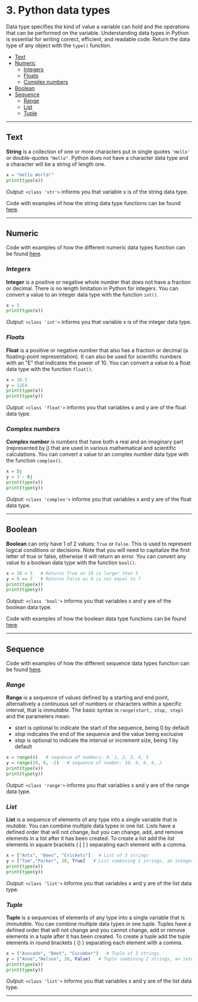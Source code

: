 # 3. Python data types

 Data type specifies the kind of value a variable can hold and the operations that can be performed on the variable. Understanding data types in Python is essential for writing correct, efficient, and readable code. Return the data type of any object with the `type()` function.

- [Text](#text)
- [Numeric](#numeric)
  - [Integers](#integers)
  - [Floats](#floats)
  - [Complex numbers](#complex-numbers)
- [Boolean](#boolean)
- [Sequence](#sequence)
  - [Range](#range)
  - [List](#list)
  - [Tuple](#tuple)

---

## Text

**String** is a collection of one or more characters put in single quotes `'Hello'` or double-quotes `"Hello"`. Python does not have a character data type and a character will be a string of length one.

```python
x = "Hello World!"
print(type(x))
```

*Output:* `<class 'str'>` informs you that variable x is of the string data type.

Code with examples of how the string data type functions can be found [here](/code/data-types-string.py).

---

## Numeric

Code with examples of how the different numeric data types function can be found [here](/code/data-types-numeric.py).

### *Integers*

**Integer** is a positive or negative whole number that does not have a fraction or decimal. There is no length limitation in Python for integers. You can convert a value to an integer data type with the function `int()`.

```python
x = 5
print(type(x))
```

*Output:* `<class 'int'>` informs you that variable x is of the integer data type.

### *Floats*

**Float** is a positive or negative number that also has a fraction or decimal (a floating-point representation). It can also be used for scientific numbers with an "E" that indicates the power of 10. You can convert a value to a float data type with the function `float()`.

```python
x = 10.5
y = 12E4
print(type(x))
print(type(y))
```

*Output:* `<class 'float'>` informs you that variables x and y are of the float data type.

### *Complex numbers*

**Complex number** is numbers that have both a real and an imaginary part (represented by j) that are used in various mathematical and scientific calculations. You can convert a value to an complex number data type with the function `complex()`.

```python
x = 5j
y = 3 - 6j
print(type(x))
print(type(y))
```

*Output:* `<class 'complex'>` informs you that variables x and y are of the float data type.

---

## Boolean

**Boolean** can only have 1 of 2 values: `True` or `False`. This is used to represent logical conditions or decisions. Note that you will need to capitalize the first letter of true or false, otherwise it will return an error. You can convert any value to a boolean data type with the function `bool()`.

```python
x = 10 > 5   # Returns True as 10 is larger than 5
y = 6 == 7   # Returns False as 6 is not equal to 7
print(type(x))
print(type(y))
```

*Output:* `<class 'bool'>` informs you that variables x and y are of the boolean data type.

Code with examples of how the boolean data type functions can be found [here](/code/data-types-boolean.py).

---

## Sequence

Code with examples of how the different sequence data types function can be found [here](/code/data-types-sequence.py).

### *Range*

**Range** is a sequence of values defined by a starting and end point, alternatively a continuous set of numbers or characters within a specific interval, that is *immutable*. The basic syntax is `range(start, stop, step)` and the parameters mean:

- *start* is optional to indicate the start of the sequence, being 0 by default
- *stop* indicates the end of the sequence and the value being exclusive
- *step* is optional to indicate the interval or increment size, being 1 by default

```python
x = range(6)   # sequence of numbers: 0, 1, 2, 3, 4, 5
y = range(10, 0, -2)   # sequence of number: 10, 8, 6, 4, 2
print(type(x))
print(type(y))
```

*Output:* `<class 'range'>` informs you that variables x and y are of the range data type.

### *List*

**List** is a sequence of elements of any type into a single variable that is *mutable*. You can combine multiple data types in one list. Lists have a defined order that will not change, but you can change, add, and remove elements in a list after it has been created. To create a list add the list elements in square brackets ( [ ] ) separating each element with a comma.

```python
x = ["Ants", "Bees", "Crickets"]   # List of 3 strings
y = ["Tom","Parker", 20, True]   # List combining 2 strings, an integer and a boolean
print(type(x))
print(type(y))
```

*Output:* `<class 'list'>` informs you that variables x and y are of the list data type.

### *Tuple*

**Tuple** is a sequences of elements of any type into a single variable that is *immutable*. You can combine multiple data types in one tuple. Tuples have a defined order that will not change and you cannot change, add or remove elements in a tuple after it has been created. To create a tuple add the tuple elements in round brackets ( () ) separating each element with a comma.

```python
x = ("Avocado", "Beet", "Cucumber")   # Tuple of 3 strings
y = ("Anne","Nelson", 38, False)   # Tuple combining 2 strings, an integer and a boolean
print(type(x))
print(type(y))
```

*Output:* `<class 'list'>` informs you that variables x and y are of the list data type.

---
